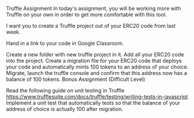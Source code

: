 Truffle Assignment
In today's assignment, you will be working more with Truffle on your own in order to get more comfortable with this tool. 

I want you to create a Truffle project out of your ERC20 code from last week.

Hand in a link to your code in Google Classroom.

Create a new folder with new truffle project in it.
Add all your ERC20 code into the project.
Create a migration file for your ERC20 code that deploys your code and automatically mints 100 tokens to an address of your choice.
Migrate, launch the truffle console and confirm that this address now has a balance of 100 tokens.
Bonus Assignment (Difficult Level)

Read the following guide on unit testing in Truffle https://www.trufflesuite.com/docs/truffle/testing/writing-tests-in-javascript
Implement a unit test that automatically tests so that the balance of your address of choice is actually 100 after migration.

